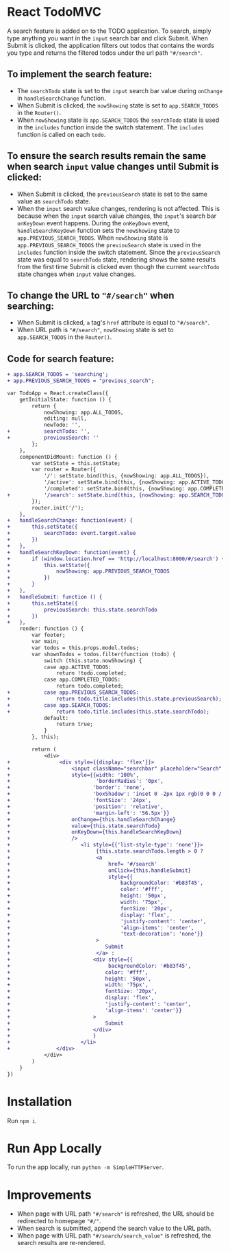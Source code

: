 # React TodoMVC 
A search feature is added on to the TODO application. To search, simply type anything you want in the `input` search bar and click Submit. When Submit is clicked, the application filters out todos that contains the words you type and returns the filtered todos under the url path `"#/search"`. 

## To implement the search feature:

- The `searchTodo` state is set to the `input` search bar value during `onChange` in `handleSearchChange` function.
- When Submit is clicked, the `nowShowing` state is set to `app.SEARCH_TODOS` in the `Router()`.
- When `nowShowing` state is `app.SEARCH_TODOS` the `searchTodo` state is used in the `includes` function inside the switch statement. The `includes` function is called on each `todo`.


## To ensure the search results remain the same when search `input` value changes until Submit is clicked:

- When Submit is clicked, the `previousSearch` state is set to the same value as `searchTodo` state.
- When the `input` search value changes, rendering is not affected. This is because when the `input` search value changes, the `input`'s search bar `onKeyDown` event happens. During the `onKeyDown` event, `handleSearchKeyDown` function sets the `nowShowing` state to `app.PREVIOUS_SEARCH_TODOS`. When `nowShowing` state is `app.PREVIOUS_SEARCH_TODOS` the `previouSearch` state is used in the `includes` function inside the switch statement. Since the `previousSearch` state was equal to `searchTodo` state, rendering shows the same results from the first time Submit is clicked even though the current `searchTodo` state changes when `input` value changes.


## To change the URL to `"#/search"` when searching:
- When Submit is clicked, `a` tag's `href` attribute is equal to `"#/search"`.
- When URL path is `"#/search"`, `nowShowing` state is set to `app.SEARCH_TODOS` in the `Router()`.

## Code for search feature:
```diff
+ app.SEARCH_TODOS = 'searching';
+ app.PREVIOUS_SEARCH_TODOS = "previous_search";

var TodoApp = React.createClass({
    getInitialState: function () {
        return {
            nowShowing: app.ALL_TODOS,
            editing: null,
            newTodo: '',
+           searchTodo: '', 
+           previousSearch: ''
        };
    },
    componentDidMount: function () {
        var setState = this.setState;
        var router = Router({
            '/': setState.bind(this, {nowShowing: app.ALL_TODOS}),
            '/active': setState.bind(this, {nowShowing: app.ACTIVE_TODOS}),
            '/completed': setState.bind(this, {nowShowing: app.COMPLETED_TODOS}),
+           '/search': setState.bind(this, {nowShowing: app.SEARCH_TODOS}) 
        });
        router.init('/');
    },
+   handleSearchChange: function(event) {
+       this.setState({
+           searchTodo: event.target.value
+       })
+   },
+   handleSearchKeyDown: function(event) {	
+       if (window.location.href == 'http://localhost:8000/#/search') {
+           this.setState({
+               nowShowing: app.PREVIOUS_SEARCH_TODOS
+           })
+       }
+   },
+   handleSubmit: function () {
+       this.setState({
+           previousSearch: this.state.searchTodo
+       })
+   },
    render: function () {
        var footer;
        var main;
        var todos = this.props.model.todos;
        var shownTodos = todos.filter(function (todo) {
            switch (this.state.nowShowing) {
            case app.ACTIVE_TODOS:
                return !todo.completed;
            case app.COMPLETED_TODOS:
                return todo.completed;
+           case app.PREVIOUS_SEARCH_TODOS:
+               return todo.title.includes(this.state.previousSearch);
+           case app.SEARCH_TODOS:
+               return todo.title.includes(this.state.searchTodo);
            default:
                return true;
            }
        }, this);

        return (
            <div>
+                <div style={{display: 'flex'}}> 
+                    <input className="searchbar" placeholder="Search" type="text" 
+                    style={{width: '100%',
+                            'borderRadius': '0px',
+                           'border': 'none',
+                           'boxShadow': 'inset 0 -2px 1px rgb(0 0 0 / 3%)',
+                           'fontSize': '24px',
+                           'position': 'relative',
+                           'margin-left': '56.5px'}}
+                    onChange={this.handleSearchChange} 
+                    value={this.state.searchTodo} 
+                    onKeyDown={this.handleSearchKeyDown}
+                    />
+                       <li style={{'list-style-type': 'none'}}>
+                            {this.state.searchTodo.length > 0 ?
+                            <a
+                                href= '#/search'
+                                onClick={this.handleSubmit} 
+                                style={{
+                                    backgroundColor: '#b83f45',
+                                    color: '#fff', 
+                                    height: '50px', 
+                                    width: '75px',
+                                    fontSize: '20px',
+                                    display: 'flex',
+                                    'justify-content': 'center',
+                                    'align-items': 'center',
+                                    'text-decoration': 'none'}}
+                            > 
+                               Submit 
+                            </a> :
+                           <div style={{
+                                backgroundColor: '#b83f45',
+                               color: '#fff', 
+                               height: '50px', 
+                               width: '75px',
+                               fontSize: '20px',
+                               display: 'flex',
+                               'justify-content': 'center',
+                               'align-items': 'center'}}
+                           > 
+                               Submit
+                           </div>
+                           }
+                       </li> 
+				</div>
            </div>
        )
    }
})
```
# Installation
Run `npm i`.

# Run App Locally
To run the app locally, run `python -m SimpleHTTPServer`.

# Improvements
- When page with URL path `"#/search"` is refreshed, the URL should be redirected to homepage `"#/"`.
- When search is submitted, append the search value to the URL path. 
- When page with URL path `"#/search/search_value"` is refreshed, the search results are re-rendered.

